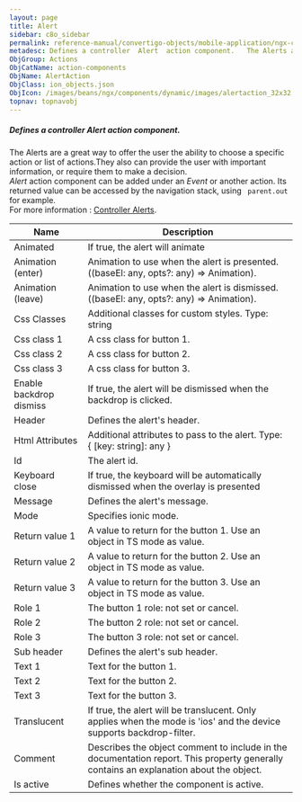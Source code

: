 ```yaml
---
layout: page
title: Alert
sidebar: c8o_sidebar
permalink: reference-manual/convertigo-objects/mobile-application/ngx-components/action-components/alert/
metadesc: Defines a controller  Alert  action component.   The Alerts are a great way to offer the user the ability to choose a specific action or list of actio
ObjGroup: Actions
ObjCatName: action-components
ObjName: AlertAction
ObjClass: ion_objects.json
ObjIcon: /images/beans/ngx/components/dynamic/images/alertaction_32x32.png
topnav: topnavobj
---
```

##### Defines a controller <i>Alert</i> action component. <br/>

 The Alerts are a great way to offer the user the ability to choose a specific action or list of actions.They also can provide the user with important information, or require them to make a decision.<br/>
<i>Alert</i> action component can be added under an <i>Event</i> or another action. Its returned value can be accessed by the navigation stack, using <code> parent.out </code> for example.<br/>
 For more information : <a href='https://ionic-docs-o31kiyk8l-ionic1.vercel.app/docs/api/alert#controller-alerts'>Controller Alerts</a>.

Name | Description 
--- | ---
Animated | If true, the alert will animate
Animation (enter) | Animation to use when the alert is presented. ((baseEl: any, opts?: any) => Animation).
Animation (leave) | Animation to use when the alert is dismissed. ((baseEl: any, opts?: any) => Animation).
Css Classes | Additional classes for custom styles. Type: string | string[]
Css class 1 | A css class for button 1.
Css class 2 | A css class for button 2.
Css class 3 | A css class for button 3.
Enable backdrop dismiss | If true, the alert will be dismissed when the backdrop is clicked.
Header | Defines the alert's header.
Html Attributes | Additional attributes to pass to the alert. Type: { [key: string]: any }
Id | The alert id.
Keyboard close | If true, the keyboard will be automatically dismissed when the overlay is presented
Message | Defines the alert's message.
Mode | Specifies ionic mode.
Return value 1 | A value to return for the button 1. Use an object in TS mode as value.
Return value 2 | A value to return for the button 2. Use an object in TS mode as value.
Return value 3 | A value to return for the button 3. Use an object in TS mode as value.
Role 1 | The button 1 role: not set or cancel.
Role 2 | The button 2 role: not set or cancel.
Role 3 | The button 3 role: not set or cancel.
Sub header | Defines the alert's sub header.
Text 1 | Text for the button 1.
Text 2 | Text for the button 2.
Text 3 | Text for the button 3.
Translucent | If true, the alert will be translucent. Only applies when the mode is 'ios' and the device supports backdrop-filter.
Comment | Describes the object comment to include in the documentation report.  This property generally contains an explanation about the object. 
Is active | Defines whether the component is active. 

